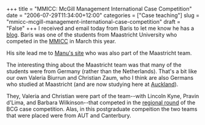 +++
title = "MMICC: McGill Management International Case Competition"
date = "2006-07-29T11:34:00+12:00"
categories = ["Case teaching"]
slug = "mmicc-mcgill-management-international-case-competition"
draft = "False"
+++
I received and email today from Baris to let me know he has a
[blog](http://barisinhk.blogspot.com/). Baris was one of the students
from Maastricht University who competed in the [MMICC](http://www.mmicc.org/) in March this
year.

His site lead me to [Manu's
site](http://manuelkoser.wordpress.com/2006/06/04/recap-mmicc-competition-in-montreal/\#more-8)
who was also part of the Maastricht team.

The interesting thing about the Maastricht team was that many of the
students were from Germany (rather than the Netherlands). That's a
bit like our own Valeria Biurrun and Christian Zaum, who I think are
also Germans who studied at Maastricht (and are now studying here at
[Auckland](http://www.auckland.ac.nz/ "The University of Auckland")).

They, Valeria and Christian were part of the team--with Lincoln Kyne,
Pravin d'Lima, and Barbara Wilkinson--that competed in the
[regional round](https://web.archive.org/web/20061008041108/http://www.business.auckland.ac.nz/comwebcontent/index.cfm?fs=pgv&seminar_ID=1229&pageID=29) of
the BCG case competition. Alas, in this postgraduate compeition the
two teams that were placed were from AUT and Canterbury.

